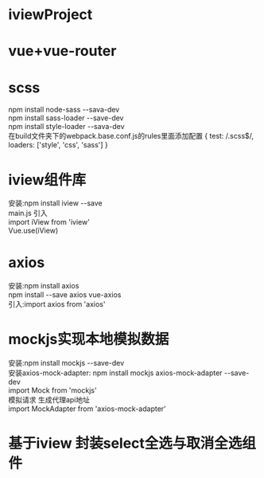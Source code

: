 # iviewProject
# vue+vue-router
# scss
  npm install node-sass --sava-dev
  <br/>
  npm install sass-loader --save-dev
  <br/>
  npm install style-loader --sava-dev
  <br/>
  在build文件夹下的webpack.base.conf.js的rules里面添加配置
  {
    test: /\.scss$/,
    loaders: ['style', 'css', 'sass']
  }
# iview组件库
  安装:npm install iview --save
  <br/>
  main.js 引入
  <br/>
  import iView from 'iview'
  <br/>
  Vue.use(iView)
# axios
  安装:npm install axios
  <br/>
  npm install --save axios vue-axios
  <br/>
  引入:import axios from 'axios'
# mockjs实现本地模拟数据
  安装:npm install mockjs --save-dev
  <br/>
  安装axios-mock-adapter: npm install mockjs axios-mock-adapter --save-dev
  <br/>
  import Mock from 'mockjs'
  <br/>
  模拟请求 生成代理api地址
  <br/>
  import MockAdapter from 'axios-mock-adapter'
# 基于iview 封装select全选与取消全选组件
  <select-costum></select-costum>
